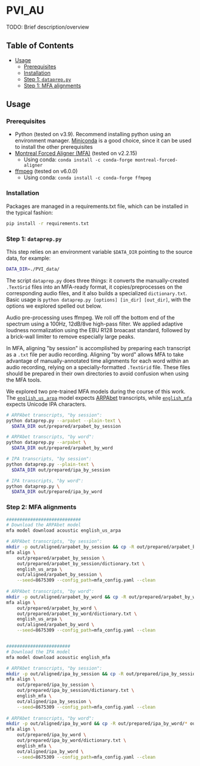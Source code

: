 # PVI_AU

TODO: Brief description/overview

## Table of Contents

- [Usage](#usage)
  - [Prerequisites](#prerequisites)
  - [Installation](#installation)
  - [Step 1: `dataprep.py`](#step-1-datapreppy)
  - [Step 1: MFA alignments](#step-2-mfa-alignments)

## Usage

### Prerequisites

- Python (tested on v3.9). Recommend installing python using an environment manager. 
[Miniconda](https://docs.conda.io/projects/miniconda/en/latest/) is a good choice, since it can be used to install the other prerequisites
- [Montreal Forced Aligner (MFA)](https://montreal-forced-aligner.readthedocs.io/en/latest/installation.html) (tested on v2.2.15)
  - Using conda: `conda install -c conda-forge montreal-forced-aligner`
- [ffmpeg](https://montreal-forced-aligner.readthedocs.io/en/latest/installation.html) (tested on v6.0.0)
  - Using conda: `conda install -c conda-forge ffmpeg`
### Installation

Packages are managed in a requirements.txt file, which can be installed in the typical fashion:

```bash
pip install -r requirements.txt
````

### Step 1: `dataprep.py`

This step relies on an environment variable `$DATA_DIR` pointing to the source data, for example: 
```bash
DATA_DIR=./PVI_data/
```

The script `dataprep.py` does three things: it converts the manually-created `.TextGrid` files into an MFA-ready format, 
it copies/preprocesses on the corresponding audio files, and it also builds a specialized `dictionary.txt`. 
Basic usage is `python dataprep.py [options] [in_dir] [out_dir]`, with the options we explored spelled out below.

Audio pre-processing uses ffmpeg. We roll off the bottom end of the spectrum using a 100Hz, 12dB/8ve high-pass filter.
We applied adaptive loudness normalization using the EBU R128 broacast standard, followed by a brick-wall limiter 
to remove especially large peaks.

In MFA, aligning "by session" is accomplished by preparing each transcript as a `.txt` file per audio recording.
Aligning "by word" allows MFA to take advantage of manually-annotated time alignments for each word within an audio 
recording, relying on a specially-formatted `.TextGrid` file. These files should be prepared in their own directories 
to avoid confusion when using the MFA tools.

We explored two pre-trained MFA models during the course of this work. The 
[`english_us_arpa`](https://mfa-models.readthedocs.io/en/latest/g2p/English/English%20(US)%20ARPA%20G2P%20model%20v2_0_0.html)
model expects [ARPAbet](https://en.wikipedia.org/wiki/ARPABET) transcripts, while
[`english_mfa`](https://mfa-models.readthedocs.io/en/latest/g2p/English/English%20%28US%29%20MFA%20G2P%20model%20v2_0_0.html)
expects Unicode IPA characters.

```bash
# ARPAbet transcripts, "by session":
python dataprep.py --arpabet --plain-text \
  $DATA_DIR out/prepared/arpabet_by_session

# ARPAbet transcripts, "by word":
python dataprep.py --arpabet \
  $DATA_DIR out/prepared/arpabet_by_word

# IPA transcripts, "by session":
python dataprep.py --plain-text \
  $DATA_DIR out/prepared/ipa_by_session

# IPA transcripts, "by word":
python dataprep.py \
  $DATA_DIR out/prepared/ipa_by_word
```

### Step 2: MFA alignments

```bash
############################
# Download the ARPAbet model
mfa model download acoustic english_us_arpa

# ARPAbet transcripts, "by session":
mkdir -p out/aligned/arpabet_by_session && cp -R out/prepared/arpabet_by_session/* out/aligned/arpabet_by_session
mfa align \
    out/prepared/arpabet_by_session \
    out/prepared/arpabet_by_session/dictionary.txt \
    english_us_arpa \
    out/aligned/arpabet_by_session \
    --seed=8675309 --config_path=mfa_config.yaml --clean
    
# ARPAbet transcripts, "by word":
mkdir -p out/aligned/arpabet_by_word && cp -R out/prepared/arpabet_by_word/* out/aligned/arpabet_by_word
mfa align \
    out/prepared/arpabet_by_word \
    out/prepared/arpabet_by_word/dictionary.txt \
    english_us_arpa \
    out/aligned/arpabet_by_word \
    --seed=8675309 --config_path=mfa_config.yaml --clean


########################
# Download the IPA model
mfa model download acoustic english_mfa

# ARPAbet transcripts, "by session":
mkdir -p out/aligned/ipa_by_session && cp -R out/prepared/ipa_by_session/* out/aligned/ipa_by_session
mfa align \
    out/prepared/ipa_by_session \
    out/prepared/ipa_by_session/dictionary.txt \
    english_mfa \
    out/aligned/ipa_by_session \
    --seed=8675309 --config_path=mfa_config.yaml --clean
    
# ARPAbet transcripts, "by word":
mkdir -p out/aligned/ipa_by_word && cp -R out/prepared/ipa_by_word/* out/aligned/ipa_by_word
mfa align \
    out/prepared/ipa_by_word \
    out/prepared/ipa_by_word/dictionary.txt \
    english_mfa \
    out/aligned/ipa_by_word \
    --seed=8675309 --config_path=mfa_config.yaml --clean
```
